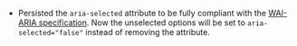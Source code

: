 - Persisted the `aria-selected` attribute to be fully compliant with the [WAI-ARIA specification](https://www.w3.org/TR/WCAG20-TECHS/ARIA5).
  Now the unselected options will be set to `aria-selected="false"` instead of removing the attribute.
